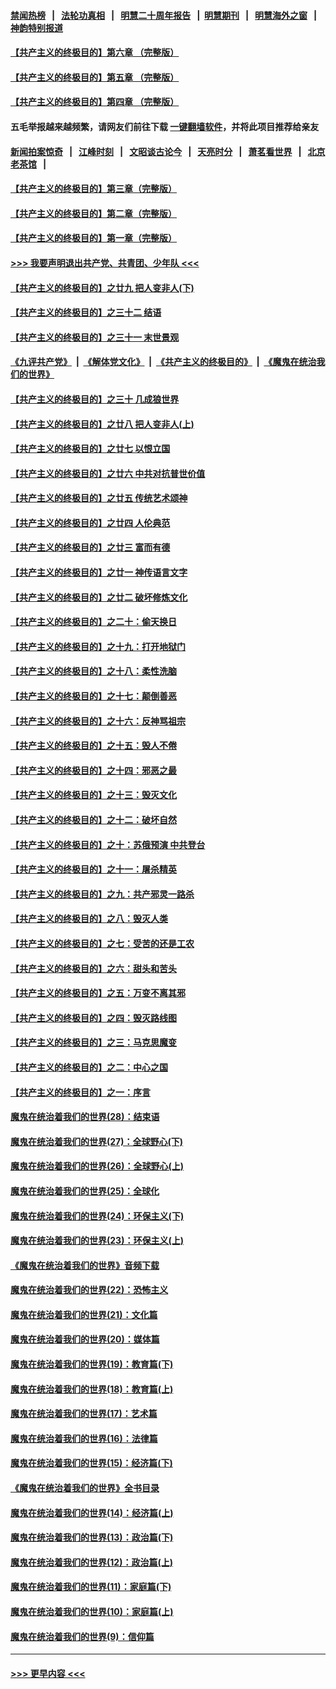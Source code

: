 #### [禁闻热榜](热点新闻.md?=0)  &nbsp;&nbsp;|&nbsp;&nbsp; [法轮功真相](https://github.com/gfw-breaker/truth/blob/master/README.md?=0) &nbsp;&nbsp;|&nbsp;&nbsp; [明慧二十周年报告](https://github.com/gfw-breaker/mh-reports/blob/master/README.md?=0) &nbsp;&nbsp;|&nbsp;&nbsp;[明慧期刊](https://github.com/gfw-breaker/mh-qikan) &nbsp;&nbsp;|&nbsp;&nbsp; [明慧海外之窗](https://github.com/gfw-breaker/mh-news/blob/master/README.md?=0) &nbsp;&nbsp;|&nbsp;&nbsp; [神韵特别报道](https://github.com/gfw-breaker/mh-news/blob/master/shenyun.md?=0)
#### [【共产主义的终极目的】第六章 （完整版）](../pages/nsc422/n11428913.md?t=03112232) 
#### [【共产主义的终极目的】第五章 （完整版）](../pages/nsc422/n11428912.md?t=03112232) 
#### [【共产主义的终极目的】第四章 （完整版）](../pages/nsc422/n11428907.md?t=03112232) 
#### 五毛举报越来越频繁，请网友们前往下载 [一键翻墙软件](https://github.com/gfw-breaker/ssr-accounts)，并将此项目推荐给亲友
#### [新闻拍案惊奇](https://github.com/gfw-breaker/banned-news/blob/master/pages/link4.md) &nbsp;&nbsp;|&nbsp;&nbsp; [江峰时刻](https://github.com/gfw-breaker/banned-news/blob/master/pages/link4.md) &nbsp;&nbsp;|&nbsp;&nbsp; [文昭谈古论今](https://github.com/gfw-breaker/banned-news/blob/master/pages/link4.md) &nbsp;&nbsp;|&nbsp;&nbsp; [天亮时分](https://github.com/gfw-breaker/banned-news/blob/master/pages/link4.md) &nbsp;&nbsp;|&nbsp;&nbsp; [萧茗看世界](https://github.com/gfw-breaker/banned-news/blob/master/pages/link4.md) &nbsp;&nbsp;|&nbsp;&nbsp; [北京老茶馆](https://github.com/gfw-breaker/banned-news/blob/master/pages/link4.md) &nbsp;&nbsp;|&nbsp;&nbsp; 
#### [【共产主义的终极目的】第三章（完整版）](../pages/nsc422/n11428848.md?t=03112232) 
#### [【共产主义的终极目的】第二章（完整版）](../pages/nsc422/n11428831.md?t=03112232) 
#### [【共产主义的终极目的】第一章（完整版）](../pages/nsc422/n11417651.md?t=03112232) 
#### [>>> 我要声明退出共产党、共青团、少年队 <<<](https://github.com/begood0513/goodnews/blob/master/quit/letter.md) 
#### [【共产主义的终极目的】之廿九 把人变非人(下)](../pages/nsc422/n11344140.md?t=03112232) 
#### [【共产主义的终极目的】之三十二 结语](../pages/nsc422/n11360535.md?t=03112232) 
#### [【共产主义的终极目的】之三十一 末世景观](../pages/nsc422/n11351129.md?t=03112232) 
#### [《九评共产党》](https://github.com/begood0513/9ping.md/blob/master/README.md) &nbsp;|&nbsp; [《解体党文化》](../../../../jtdwh.md/blob/master/README.md)  &nbsp;|&nbsp; [《共产主义的终极目的》](../../../../gczydzjmd.md/blob/master/README.md) &nbsp;|&nbsp; [《魔鬼在统治我们的世界》](../../../../mgztzwmdsj.md/blob/master/README.md) 
#### [【共产主义的终极目的】之三十 几成狼世界](../pages/nsc422/n11348280.md?t=03112232) 
#### [【共产主义的终极目的】之廿八 把人变非人(上)](../pages/nsc422/n11340492.md?t=03112232) 
#### [【共产主义的终极目的】之廿七 以恨立国](../pages/nsc422/n11336944.md?t=03112232) 
#### [【共产主义的终极目的】之廿六 中共对抗普世价值](../pages/nsc422/n11324785.md?t=03112232) 
#### [【共产主义的终极目的】之廿五 传统艺术颂神](../pages/nsc422/n11296396.md?t=03112232) 
#### [【共产主义的终极目的】之廿四 人伦典范](../pages/nsc422/n11296397.md?t=03112232) 
#### [【共产主义的终极目的】之廿三 富而有德](../pages/nsc422/n11283598.md?t=03112232) 
#### [【共产主义的终极目的】之廿一 神传语言文字](../pages/nsc422/n11263265.md?t=03112232) 
#### [【共产主义的终极目的】之廿二 破坏修炼文化](../pages/nsc422/n11245728.md?t=03112232) 
#### [【共产主义的终极目的】之二十：偷天换日](../pages/nsc422/n11238846.md?t=03112232) 
#### [【共产主义的终极目的】之十九：打开地狱门](../pages/nsc422/n11206376.md?t=03112232) 
#### [【共产主义的终极目的】之十八：柔性洗脑](../pages/nsc422/n11199994.md?t=03112232) 
#### [【共产主义的终极目的】之十七：颠倒善恶](../pages/nsc422/n11179782.md?t=03112232) 
#### [【共产主义的终极目的】之十六：反神骂祖宗](../pages/nsc422/n11166798.md?t=03112232) 
#### [【共产主义的终极目的】之十五：毁人不倦](../pages/nsc422/n11166792.md?t=03112232) 
#### [【共产主义的终极目的】之十四：邪恶之最](../pages/nsc422/n11150249.md?t=03112232) 
#### [【共产主义的终极目的】之十三：毁灭文化](../pages/nsc422/n11135227.md?t=03112232) 
#### [【共产主义的终极目的】之十二：破坏自然](../pages/nsc422/n11135214.md?t=03112232) 
#### [【共产主义的终极目的】之十：苏俄预演 中共登台](../pages/nsc422/n11118424.md?t=03112232) 
#### [【共产主义的终极目的】之十一：屠杀精英](../pages/nsc422/n11118442.md?t=03112232) 
#### [【共产主义的终极目的】之九：共产邪灵一路杀](../pages/nsc422/n11114139.md?t=03112232) 
#### [【共产主义的终极目的】之八：毁灭人类](../pages/nsc422/n11108503.md?t=03112232) 
#### [【共产主义的终极目的】之七：受苦的还是工农](../pages/nsc422/n11101809.md?t=03112232) 
#### [【共产主义的终极目的】之六：甜头和苦头](../pages/nsc422/n11096971.md?t=03112232) 
#### [【共产主义的终极目的】之五：万变不离其邪](../pages/nsc422/n11091285.md?t=03112232) 
#### [【共产主义的终极目的】之四：毁灭路线图](../pages/nsc422/n11086284.md?t=03112232) 
#### [【共产主义的终极目的】之三：马克思魔变](../pages/nsc422/n11061941.md?t=03112232) 
#### [【共产主义的终极目的】之二：中心之国](../pages/nsc422/n11047728.md?t=03112232) 
#### [【共产主义的终极目的】之一：序言](../pages/nsc422/n11086077.md?t=03112232) 
#### [魔鬼在统治着我们的世界(28)：结束语](../pages/nsc422/n10936246.md?t=03112232) 
#### [魔鬼在统治着我们的世界(27)：全球野心(下)](../pages/nsc422/n10928319.md?t=03112232) 
#### [魔鬼在统治着我们的世界(26)：全球野心(上)](../pages/nsc422/n10900318.md?t=03112232) 
#### [魔鬼在统治着我们的世界(25)：全球化](../pages/nsc422/n10788205.md?t=03112232) 
#### [魔鬼在统治着我们的世界(24)：环保主义(下)](../pages/nsc422/n10695307.md?t=03112232) 
#### [魔鬼在统治着我们的世界(23)：环保主义(上)](../pages/nsc422/n10688613.md?t=03112232) 
#### [《魔鬼在统治着我们的世界》音频下载](../pages/nsc422/n10635553.md?t=03112232) 
#### [魔鬼在统治着我们的世界(22)：恐怖主义](../pages/nsc422/n10614727.md?t=03112232) 
#### [魔鬼在统治着我们的世界(21)：文化篇](../pages/nsc422/n10597706.md?t=03112232) 
#### [魔鬼在统治着我们的世界(20)：媒体篇](../pages/nsc422/n10586579.md?t=03112232) 
#### [魔鬼在统治着我们的世界(19)：教育篇(下)](../pages/nsc422/n10564808.md?t=03112232) 
#### [魔鬼在统治着我们的世界(18)：教育篇(上)](../pages/nsc422/n10526970.md?t=03112232) 
#### [魔鬼在统治着我们的世界(17)：艺术篇](../pages/nsc422/n10499093.md?t=03112232) 
#### [魔鬼在统治着我们的世界(16)：法律篇](../pages/nsc422/n10485969.md?t=03112232) 
#### [魔鬼在统治着我们的世界(15)：经济篇(下)](../pages/nsc422/n10469975.md?t=03112232) 
#### [《魔鬼在统治着我们的世界》全书目录](../pages/nsc422/n10464261.md?t=03112232) 
#### [魔鬼在统治着我们的世界(14)：经济篇(上)](../pages/nsc422/n10457370.md?t=03112232) 
#### [魔鬼在统治着我们的世界(13)：政治篇(下)](../pages/nsc422/n10448270.md?t=03112232) 
#### [魔鬼在统治着我们的世界(12)：政治篇(上)](../pages/nsc422/n10444576.md?t=03112232) 
#### [魔鬼在统治着我们的世界(11)：家庭篇(下)](../pages/nsc422/n10440961.md?t=03112232) 
#### [魔鬼在统治着我们的世界(10)：家庭篇(上)](../pages/nsc422/n10435448.md?t=03112232) 
#### [魔鬼在统治着我们的世界(9)：信仰篇](../pages/nsc422/n10432159.md?t=03112232) 

----
#### [ >>> 更早内容 <<< ](../indexes/nsc422-earlier.md)
